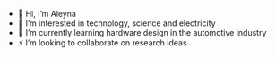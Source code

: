 - 👋 Hi, I’m Aleyna
- 👀 I’m interested in technology, science and electricity
- 🌱 I’m currently learning hardware design in the automotive industry
- ⚡ I’m looking to collaborate on research ideas

<!---
aleyaley06/aleyaley06 is a ✨ special ✨ repository because its `README.md` (this file) appears on your GitHub profile.
You can click the Preview link to take a look at your changes.
--->
